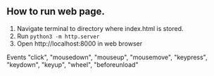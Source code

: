 ## How to run web page.
1. Navigate terminal to directory where index.html is stored.
2. Run `python3 -m http.server`
3. Open http://localhost:8000 in web browser 

Events
        "click",
        "mousedown",
        "mouseup",
        "mousemove",
        "keypress",
        "keydown",
        "keyup",
        "wheel",
        "beforeunload"